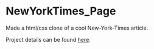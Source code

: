 # NewYorkTimes_Page

Made a html/css clone of a cool New-York-Times article.

Project details can be found <a href="https://www.theodinproject.com/courses/html-and-css/lessons/positioning-and-floating-elements">here</a>.
